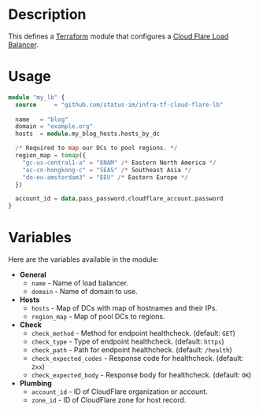 # Description

This defines a [Terraform](https://www.terraform.io/) module that configures a [Cloud Flare Load Balancer](https://developers.cloudflare.com/load-balancing/).

# Usage

```tf
module "my_lb" {
  source     = "github.com/status-im/infra-tf-cloud-flare-lb"
  
  name   = "blog"
  domain = "example.org"
  hosts  = module.my_blog_hosts.hosts_by_dc

  /* Required to map our DCs to pool regions. */
  region_map = tomap({
    "gc-us-central1-a" = "ENAM" /* Eastern North America */
    "ac-cn-hongkong-c" = "SEAS" /* Southeast Asia */
    "do-eu-amsterdam3" = "EEU" /* Eastern Europe */
  })

  account_id = data.pass_password.cloudflare_account.password
}
```

# Variables

Here are the variables available in the module:

* __General__
    - `name` - Name of load balancer.
    - `domain` - Name of domain to use.
* __Hosts__
    - `hosts` - Map of DCs with map of hostnames and their IPs.
    - `region_map` - Map of pool DCs to regions.
* __Check__
    - `check_method` - Method for endpoint healthcheck. (default: `GET`)
    - `check_type` - Type of endpoint healthcheck. (default: `https`)
    - `check_path` - Path for endpoint healthcheck. (default: `/health`)
    - `check_expected_codes` - Response code for healthcheck. (default: `2xx`)
    - `check_expected_body` - Response body for healthcheck. (default: `OK`)
* __Plumbing__
    - `account_id` - ID of CloudFlare organization or account.
    - `zone_id` - ID of CloudFlare zone for host record.

